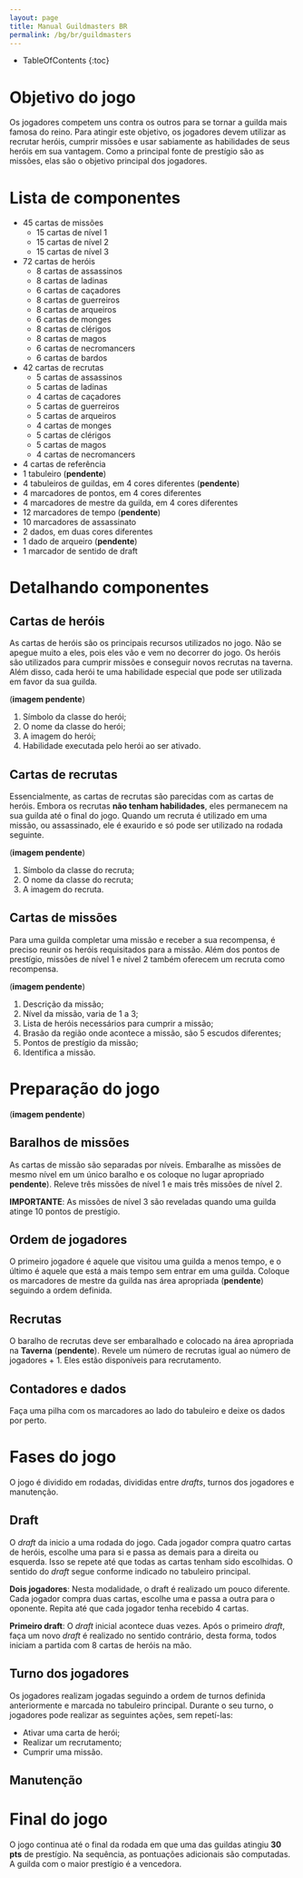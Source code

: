 ```yaml
---
layout: page
title: Manual Guildmasters BR
permalink: /bg/br/guildmasters
---
```

* TableOfContents
{:toc}

# Objetivo do jogo
Os jogadores competem uns contra os outros para se tornar a guilda mais famosa do reino. Para atingir este objetivo, os jogadores devem utilizar as recrutar heróis, cumprir missões e usar sabiamente as habilidades de seus heróis em sua vantagem. Como a principal fonte de prestígio são as missões, elas são o objetivo principal dos jogadores.

# Lista de componentes
- 45 cartas de missões
  - 15 cartas de nível 1
  - 15 cartas de nível 2
  - 15 cartas de nível 3
- 72 cartas de heróis
  - 8 cartas de assassinos
  - 8 cartas de ladinas
  - 6 cartas de caçadores
  - 8 cartas de guerreiros
  - 8 cartas de arqueiros
  - 6 cartas de monges
  - 8 cartas de clérigos
  - 8 cartas de magos
  - 6 cartas de necromancers
  - 6 cartas de bardos
- 42 cartas de recrutas
  - 5 cartas de assassinos
  - 5 cartas de ladinas
  - 4 cartas de caçadores
  - 5 cartas de guerreiros
  - 5 cartas de arqueiros
  - 4 cartas de monges
  - 5 cartas de clérigos
  - 5 cartas de magos
  - 4 cartas de necromancers
- 4 cartas de referência
- 1 tabuleiro (**pendente**)
- 4 tabuleiros de guildas, em 4 cores diferentes (**pendente**)
- 4 marcadores de pontos, em 4 cores diferentes
- 4 marcadores de mestre da guilda, em 4 cores diferentes
- 12 marcadores de tempo (**pendente**)
- 10 marcadores de assassinato
- 2 dados, em duas cores diferentes
- 1 dado de arqueiro (**pendente**)
- 1 marcador de sentido de draft

# Detalhando componentes
## Cartas de heróis
As cartas de heróis são os principais recursos utilizados no jogo. Não se apegue muito a eles, pois eles vão e vem no decorrer do jogo. Os heróis são utilizados para cumprir missões e conseguir novos recrutas na taverna. Além disso, cada herói te uma habilidade especial que pode ser utilizada em favor da sua guilda.

(**imagem pendente**)

1. Símbolo da classe do herói;
1. O nome da classe do herói;
1. A imagem do herói;
1. Habilidade executada pelo herói ao ser ativado.

## Cartas de recrutas
Essencialmente, as cartas de recrutas são parecidas com as cartas de heróis. Embora os recrutas **não tenham habilidades**, eles permanecem na sua guilda até o final do jogo. Quando um recruta é utilizado em uma missão, ou assassinado, ele é exaurido e só pode ser utilizado na rodada seguinte.

(**imagem pendente**)

1. Símbolo da classe do recruta;
1. O nome da classe do recruta;
1. A imagem do recruta.

## Cartas de missões
Para uma guilda completar uma missão e receber a sua recompensa, é preciso reunir os heróis requisitados para a missão. Além dos pontos de prestígio, missões de nível 1 e nível 2 também oferecem um recruta como recompensa.

(**imagem pendente**)

1. Descrição da missão;
1. Nível da missão, varia de 1 a 3;
1. Lista de heróis necessários para cumprir a missão;
1. Brasão da região onde acontece a missão, são 5 escudos diferentes;
1. Pontos de prestígio da missão;
1. Identifica a missão.

# Preparação do jogo #

(**imagem pendente**)

## Baralhos de missões ##
As cartas de missão são separadas por níveis. Embaralhe as missões de mesmo nível em um único baralho e os coloque no lugar apropriado **pendente**). Releve três missões de nível 1 e mais três missões de nível 2.

**IMPORTANTE**: As missões de nível 3 são reveladas quando uma guilda atinge 10 pontos de prestígio.

## Ordem de jogadores ##
O primeiro jogadore é aquele que visitou uma guilda a menos tempo, e o último é aquele que está a mais tempo sem entrar em uma guilda. Coloque os marcadores de mestre da guilda nas área apropriada (**pendente**) seguindo a ordem definida.

## Recrutas ##
O baralho de recrutas deve ser embaralhado e colocado na área apropriada na **Taverna** (**pendente**). Revele um número de recrutas igual ao número de jogadores + 1. Eles estão disponíveis para recrutamento.

## Contadores e dados ##
Faça uma pilha com os marcadores ao lado do tabuleiro e deixe os dados por perto.

# Fases do jogo #
O jogo é dividido em rodadas, divididas entre _drafts_, turnos dos jogadores e manutenção.

## Draft ##
O _draft_ da inicio a uma rodada do jogo. Cada jogador compra quatro cartas de heróis, escolhe uma para si e passa as demais para a direita ou esquerda. Isso se repete até que todas as cartas tenham sido escolhidas. O sentido do _draft_ segue conforme indicado no tabuleiro principal.

**Dois jogadores**: Nesta modalidade, o draft é realizado um pouco diferente. Cada jogador compra duas cartas, escolhe uma e passa a outra para o oponente. Repita até que cada jogador tenha recebido 4 cartas.

**Primeiro draft**: O _draft_ inicial acontece duas vezes. Após o primeiro _draft_, faça um novo _draft_ é realizado no sentido contrário, desta forma, todos iniciam a partida com 8 cartas de heróis na mão.

## Turno dos jogadores ##
Os jogadores realizam jogadas seguindo a ordem de turnos definida anteriormente e marcada no tabuleiro principal. Durante o seu turno, o jogadores pode realizar as seguintes ações, sem repetí-las:
 - Ativar uma carta de herói;
 - Realizar um recrutamento;
 - Cumprir uma missão.



## Manutenção ##




# Final do jogo #
O jogo continua até o final da rodada em que uma das guildas atingiu **30 pts** de prestígio. Na sequência, as pontuações adicionais são computadas. A guilda com o maior prestígio é a vencedora.

